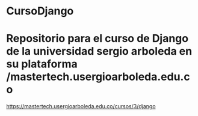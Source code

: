 # CursoDjango
# Repositorio para el curso de Django de la universidad sergio arboleda en su plataforma /mastertech.usergioarboleda.edu.co

https://mastertech.usergioarboleda.edu.co/cursos/3/django
